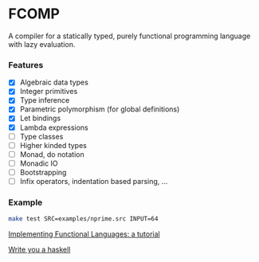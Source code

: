 # FCOMP

A compiler for a statically typed, purely functional programming language with lazy evaluation.

### Features

- [x] Algebraic data types
- [x] Integer primitives
- [x] Type inference
- [x] Parametric polymorphism (for global definitions)
- [x] Let bindings
- [x] Lambda expressions
- [ ] Type classes
- [ ] Higher kinded types
- [ ] Monad, do notation
- [ ] Monadic IO
- [ ] Bootstrapping
- [ ] Infix operators, indentation based parsing, ...

### Example

```bash
make test SRC=examples/nprime.src INPUT=64
```

[Implementing Functional Languages: a tutorial](https://www.microsoft.com/en-us/research/publication/implementing-functional-languages-a-tutorial/)

[Write you a haskell](http://dev.stephendiehl.com/fun/index.html)